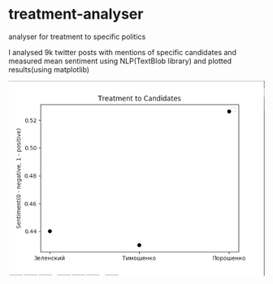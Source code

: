 # treatment-analyser
analyser for treatment to specific politics

I analysed 9k twitter posts with mentions of specific candidates and measured mean sentiment using NLP(TextBlob library) and plotted results(using matplotlib)

![image](image.png)
